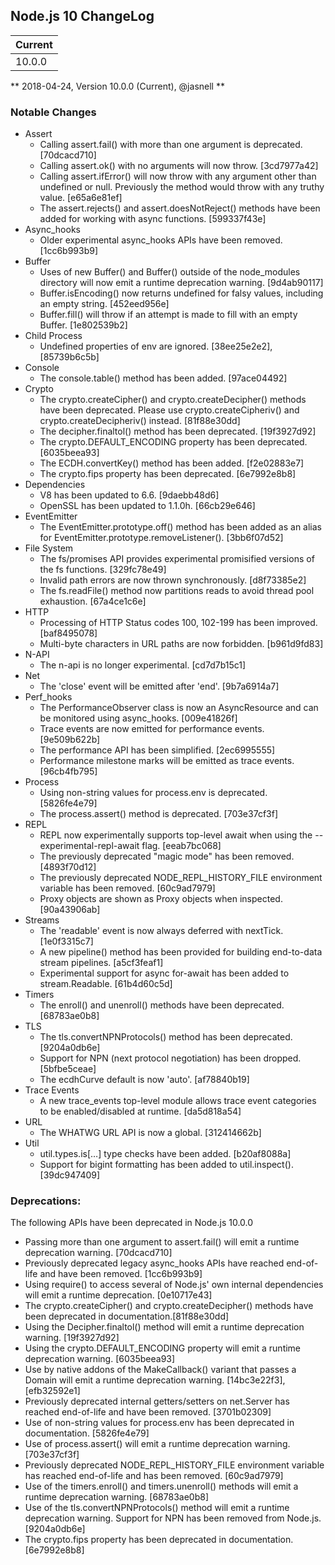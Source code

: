 ## Node.js 10 ChangeLog

| Current |
| :--- |
| 10.0.0 |

** 2018-04-24, Version 10.0.0 (Current), @jasnell **

### Notable Changes
* Assert
  * Calling assert.fail() with more than one argument is deprecated. [70dcacd710]
  * Calling assert.ok() with no arguments will now throw. [3cd7977a42]
  * Calling assert.ifError() will now throw with any argument other than undefined or null. Previously the method would throw with any truthy value. [e65a6e81ef]
  * The assert.rejects() and assert.doesNotReject() methods have been added for working with async functions. [599337f43e]
* Async_hooks
  * Older experimental async_hooks APIs have been removed. [1cc6b993b9]
* Buffer
  * Uses of new Buffer() and Buffer() outside of the node_modules directory will now emit a runtime deprecation warning. [9d4ab90117]
  * Buffer.isEncoding() now returns undefined for falsy values, including an empty string. [452eed956e]
  * Buffer.fill() will throw if an attempt is made to fill with an empty Buffer. [1e802539b2]
* Child Process
  * Undefined properties of env are ignored. [38ee25e2e2], [85739b6c5b]
* Console
  * The console.table() method has been added. [97ace04492]
* Crypto
  * The crypto.createCipher() and crypto.createDecipher() methods have been deprecated. Please use crypto.createCipheriv() and crypto.createDecipheriv() instead. [81f88e30dd]
  * The decipher.finaltol() method has been deprecated. [19f3927d92]
  * The crypto.DEFAULT_ENCODING property has been deprecated. [6035beea93]
  * The ECDH.convertKey() method has been added. [f2e02883e7]
  * The crypto.fips property has been deprecated. [6e7992e8b8]
* Dependencies
  * V8 has been updated to 6.6. [9daebb48d6]
  * OpenSSL has been updated to 1.1.0h. [66cb29e646]
* EventEmitter
  * The EventEmitter.prototype.off() method has been added as an alias for EventEmitter.prototype.removeListener(). [3bb6f07d52]
* File System
  * The fs/promises API provides experimental promisified versions of the fs functions. [329fc78e49]
  * Invalid path errors are now thrown synchronously. [d8f73385e2]
  * The fs.readFile() method now partitions reads to avoid thread pool exhaustion. [67a4ce1c6e]
* HTTP
  * Processing of HTTP Status codes 100, 102-199 has been improved. [baf8495078]
  * Multi-byte characters in URL paths are now forbidden. [b961d9fd83]
* N-API
  * The n-api is no longer experimental. [cd7d7b15c1]
* Net
  * The 'close' event will be emitted after 'end'. [9b7a6914a7]
* Perf_hooks
  * The PerformanceObserver class is now an AsyncResource and can be monitored using async_hooks. [009e41826f]
  * Trace events are now emitted for performance events. [9e509b622b]
  * The performance API has been simplified. [2ec6995555]
  * Performance milestone marks will be emitted as trace events. [96cb4fb795]
* Process
  * Using non-string values for process.env is deprecated. [5826fe4e79]
  * The process.assert() method is deprecated. [703e37cf3f]
* REPL
  * REPL now experimentally supports top-level await when using the --experimental-repl-await flag. [eeab7bc068]
  * The previously deprecated "magic mode" has been removed. [4893f70d12]
  * The previously deprecated NODE_REPL_HISTORY_FILE environment variable has been removed. [60c9ad7979]
  * Proxy objects are shown as Proxy objects when inspected. [90a43906ab]
* Streams
  * The 'readable' event is now always deferred with nextTick. [1e0f3315c7]
  * A new pipeline() method has been provided for building end-to-data stream pipelines. [a5cf3feaf1]
  * Experimental support for async for-await has been added to stream.Readable. [61b4d60c5d]
* Timers
  * The enroll() and unenroll() methods have been deprecated. [68783ae0b8]
* TLS
  * The tls.convertNPNProtocols() method has been deprecated. [9204a0db6e]
  * Support for NPN (next protocol negotiation) has been dropped. [5bfbe5ceae]
  * The ecdhCurve default is now 'auto'. [af78840b19]
* Trace Events
  * A new trace_events top-level module allows trace event categories to be enabled/disabled at runtime. [da5d818a54]
* URL
  * The WHATWG URL API is now a global. [312414662b]
* Util
  * util.types.is[…] type checks have been added. [b20af8088a]
  * Support for bigint formatting has been added to util.inspect(). [39dc947409]

### Deprecations:

The following APIs have been deprecated in Node.js 10.0.0

* Passing more than one argument to assert.fail() will emit a runtime deprecation warning. [70dcacd710]
* Previously deprecated legacy async_hooks APIs have reached end-of-life and have been removed. [1cc6b993b9]
* Using require() to access several of Node.js' own internal dependencies will emit a runtime deprecation. [0e10717e43]
* The crypto.createCipher() and crypto.createDecipher() methods have been deprecated in documentation.[81f88e30dd]
* Using the Decipher.finaltol() method will emit a runtime deprecation warning. [19f3927d92]
* Using the crypto.DEFAULT_ENCODING property will emit a runtime deprecation warning. [6035beea93]
* Use by native addons of the MakeCallback() variant that passes a Domain will emit a runtime deprecation warning. [14bc3e22f3], [efb32592e1]
* Previously deprecated internal getters/setters on net.Server has reached end-of-life and have been removed. [3701b02309]
* Use of non-string values for process.env has been deprecated in documentation. [5826fe4e79]
* Use of process.assert() will emit a runtime deprecation warning. [703e37cf3f]
* Previously deprecated NODE_REPL_HISTORY_FILE environment variable has reached end-of-life and has been removed. [60c9ad7979]
* Use of the timers.enroll() and timers.unenroll() methods will emit a runtime deprecation warning. [68783ae0b8]
* Use of the tls.convertNPNProtocols() method will emit a runtime deprecation warning. Support for NPN has been removed from Node.js. [9204a0db6e]
* The crypto.fips property has been deprecated in documentation. [6e7992e8b8]
